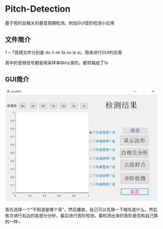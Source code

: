 # Pitch-Detection
基于短时自相关的基音周期检测。附加GUI音阶检测小应用

文件简介
----
1 ~ 7音频文件分别是 do ri mi fa so la xi。用来进行GUI的应用

其中的音频信号都是用采样率8khz录的，都剪辑成了1s

GUI简介
----
![Image text](https://github.com/loveybos/Pitch-Detection/raw/master/2018-12-28_163901.jpg)

首先选择一个“不知道是哪个音”，然后播放，自己可以先猜一下唱名是什么。然后依次进行右边的各部分分析，最后进行音阶检测，看检测出来的音阶是否和自己猜的一样~
